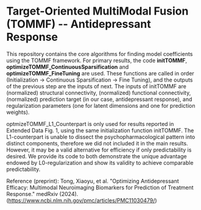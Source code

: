 # Target-Oriented MultiModal Fusion (TOMMF) -- Antidepressant Response

This repository contains the core algorithms for finding model coefficients using the TOMMF framework. For primary results, the code **initTOMMF**, **optimizeTOMMF_ContinuousSparsification** and **optimizeTOMMF_FineTuning** are used. These functions are called in order (Initialization -> Continuous Sparsification -> Fine Tuning), and the outputs of the previous step are the inputs of next. The inputs of initTOMMF are (normalized) structural connectivity, (normalized) functional connectivity, (normalized) prediction target (in our case, antidepressant response), and regularization parameters (one for latent dimensions and one for prediction weights).

optmizeTOMMF_L1_Counterpart is only used for results reported in Extended Data Fig. 1, using the same initialization function initTOMMF. The L1-counterpart is unable to dissect the psychopharmacological pattern into distinct components, therefore we did not included it in the main results. However, it may be a valid alternative for efficiency if only predictability is desired. We provide its code to both demonstrate the unique advantage endowed by L0-regularization and show its validity to achieve comparable predictability.

Reference (preprint): 
Tong, Xiaoyu, et al. "Optimizing Antidepressant Efficacy: Multimodal Neuroimaging Biomarkers for Prediction of Treatment Response." medRxiv (2024).
(https://www.ncbi.nlm.nih.gov/pmc/articles/PMC11030479/)
